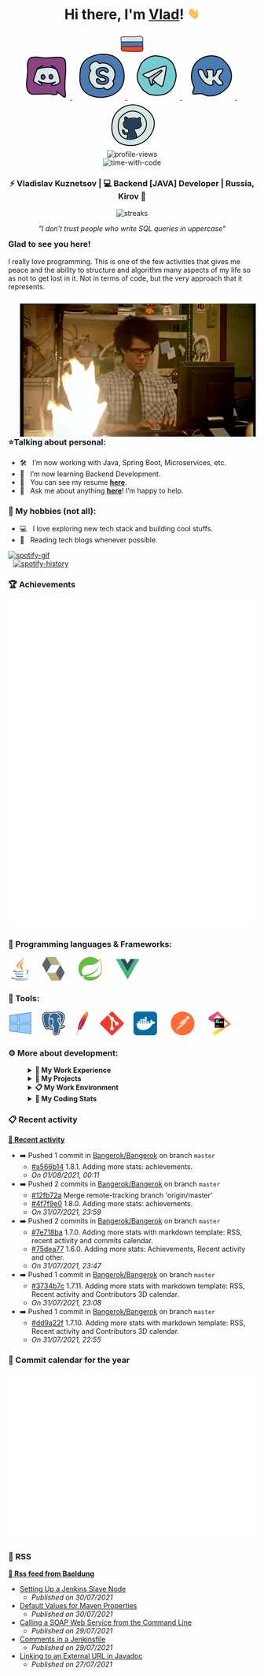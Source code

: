 <!--suppress HtmlDeprecatedAttribute -->
<h1 align="center">
    Hi there, I'm <a href="https://github.com/Bangerok">Vlad</a>!
    <img alt="Hi!" src="https://raw.githubusercontent.com/Bangerok/Bangerok/master/assets/hand.gif" width="25px">
</h1>

<div align="center">
    <a href="https://github.com/Bangerok/Bangerok/blob/master/docs/translations/README_RU.md">
        <img alt="russian-version" src="https://raw.githubusercontent.com/Bangerok/Bangerok/master/assets/languages/russian.png"/>
    </a>
</div>

<div align="center" style="margin-top: -10px">
    <div>
        <a href="https://discord.gg/mBqXgxTM6v">
            <img alt="discord-url" src="https://raw.githubusercontent.com/Bangerok/Bangerok/master/assets/contacts/discord.svg"/>
        </a>&nbsp;&nbsp;
        <a href="https://join.skype.com/invite/mXfIgnyt02Nx">
            <img alt="skype-url" src="https://raw.githubusercontent.com/Bangerok/Bangerok/master/assets/contacts/skype.svg"/>
        </a>&nbsp;&nbsp;
        <a href="https://t.me/Bangerok">
            <img alt="telegram-url" src="https://raw.githubusercontent.com/Bangerok/Bangerok/master/assets/contacts/telegram.svg"/>
        </a>&nbsp;&nbsp;
        <a href="https://vk.com/vladislav_kuznetsov">
            <img alt="vk-url" src="https://raw.githubusercontent.com/Bangerok/Bangerok/master/assets/contacts/vk.svg"/>
        </a>&nbsp;&nbsp;
        <a href="https://github.com/Bangerok">
            <img alt="github-url" src="https://raw.githubusercontent.com/Bangerok/Bangerok/master/assets/contacts/github.svg"/>
        </a>
    </div>
</div>

<div align="center">
    <img src="https://komarev.com/ghpvc/?username=Bangerok&color=1A4730&label=PROFILE+VIEWS" height="25" alt="profile-views" /><br />
    <img src="https://wakatime.com/badge/github/Bangerok/Bangerok.svg" height="25" alt="time-with-code" />
</div>

<div align="center">
  <h3>
    ⚡ Vladislav Kuznetsov | 💻 Backend [JAVA] Developer | Russia, Kirov 🏰 
  </h3>

<img alt="streaks" src="https://github-readme-streak-stats.herokuapp.com/?user=Bangerok&hide_border=true&theme=dark" /><br />
</div>

<div align="center" style="margin-bottom: -10px">
    <i>"I don’t trust people who write SQL queries in uppercase"</i>
</div>

### Glad to see you here! &nbsp;
I really love programming. This is one of the few activities that gives me peace and the ability to structure and
algorithm many aspects of my life so as not to get lost in it. Not in terms of code, but the very approach that it
represents.

<img style="margin-top: 12px; margin-left: 25px" align="right" alt="profile-gif" src="https://raw.githubusercontent.com/Bangerok/Bangerok/master/assets/profile.gif" />

### ⭐️Talking about personal:
- 🛠 &nbsp; I’m now working with Java, Spring Boot, Microservices, etc.
- 🚀 &nbsp; I’m now learning Backend Development.
- 🚀 &nbsp; You can see my resume **[here](https://raw.githubusercontent.com/Bangerok/Bangerok/master/docs/resume/%5BENG%5D%20Kuznetsov%20V.A.%20Java%20Developer.pdf)**.
- 💬 &nbsp; Ask me about anything **[here](https://github.com/Bangerok/Bangerok/issues/1)**! I’m happy to help.

### 🌌 My hobbies (not all):
- 💻 &nbsp; I love exploring new tech stack and building cool stuffs.
- 📰 &nbsp; Reading tech blogs whenever possible.

<a href="https://spotify-github-profile.vercel.app/api/view?uid=knao876cqdze6lu78as93r3gz&redirect=true">
    <img alt="spotify-gif" src="https://spotify-github-profile.vercel.app/api/view?uid=knao876cqdze6lu78as93r3gz&cover_image=true&theme=novatorem" />
</a><br />

<a href="https://open.spotify.com/user/knao876cqdze6lu78as93r3gz">
    <img alt="spotify-history" style="margin-left: 10px" src="https://spotify-recently-played-readme.vercel.app/api?user=knao876cqdze6lu78as93r3gz&width=300&count=3" />
</a><br />

### 🏆 Achievements
<img alt="achievements-url" src="https://raw.githubusercontent.com/Bangerok/Bangerok/master/assets/metrics/achievements.svg"/>

### 🔨 Programming languages & Frameworks:
<a href="https://adoptopenjdk.net/" target="_blank"><img src="https://raw.githubusercontent.com/Bangerok/Bangerok/master/assets/technologies/java.svg" alt="java" height="48px"/></a> &nbsp; &nbsp;
<a href="http://hibernate.org/orm/documentation/getting-started/" target="_blank"><img src="https://raw.githubusercontent.com/Bangerok/Bangerok/master/assets/technologies/hibernate.svg" alt="hibernate" height="48px"/></a> &nbsp; &nbsp; &nbsp;
<a href="https://spring.io/guides/gs/spring-boot/" target="_blank"><img src="https://raw.githubusercontent.com/Bangerok/Bangerok/master/assets/technologies/spring.svg" alt="spring" height="48px"/></a> &nbsp; &nbsp; &nbsp;
<a href="https://vuejs.org/v2/guide/" target="_blank"><img src="https://raw.githubusercontent.com/Bangerok/Bangerok/master/assets/technologies/vuejs.svg" alt="vue" height="48px"/></a> &nbsp; &nbsp; &nbsp;

### 🧰 Tools:
<a href="https://www.microsoft.com/ru-ru/software-download/windows10" target="_blank"><img src="https://raw.githubusercontent.com/Bangerok/Bangerok/master/assets/tools/windows-10.svg" alt="windows" height="48px"/></a>  &nbsp; &nbsp;
<a href="https://www.postgresqltutorial.com/postgresql-getting-started/" target="_blank"><img src="https://raw.githubusercontent.com/Bangerok/Bangerok/master/assets/tools/postgres.svg" alt="postgres" height="48px"/></a>  &nbsp;
<a href="https://maven.apache.org/guides/getting-started/" target="_blank"><img src="https://raw.githubusercontent.com/Bangerok/Bangerok/master/assets/tools/maven.svg" alt="maven" height="48px"/></a> &nbsp;
<a href="https://git-scm.com/book/en/v2/Getting-Started-First-Time-Git-Setup" target="_blank"><img src="https://raw.githubusercontent.com/Bangerok/Bangerok/master/assets/tools/git.svg" alt="git" height="48px"/></a> &nbsp; &nbsp;
<a href="https://www.docker.com/get-started" target="_blank"><img src="https://raw.githubusercontent.com/Bangerok/Bangerok/master/assets/tools/docker.svg" alt="docker" height="48px"/></a> &nbsp; &nbsp; &nbsp;
<a href="https://www.postman.com/downloads/" target="_blank"><img src="https://raw.githubusercontent.com/Bangerok/Bangerok/master/assets/tools/postman.svg" alt="postman" height="48px"/></a> &nbsp; &nbsp; &nbsp;
<a href="https://www.jetbrains.com/ru-ru/idea/download/#section=windows" target="_blank"><img src="https://raw.githubusercontent.com/Bangerok/Bangerok/master/assets/tools/jetbrains.svg" alt="jetbrains" height="48px"/></a>

### ⚙️ More about development:
<details style="margin-left: 40px">
  <summary><b>💼 My Work Experience </b></summary>

  <br />
  <table>
    <thead>
      <tr>
        <th>Job Name</th>
        <th>Responsibilities</th>
        <th>Duration</th>
      </tr>
    </thead>
    <tbody>
      <tr>
        <td><b>Backend Java Developer at <a href="https://docshouse.ru/">"Lanit"</a></b></td>
        <td>
          <ol>
            <li>Participation in the support and improvement of customer applications;</li>
            <li>Exchange of experience with other developers of the company;</li>
            <li>Timely logging of completed tasks;</li>
            <li>Testing of the developed code, correction of emerging errors;</li>
            <li>One of the developers - <b>“DocsHouse”</b> platform.</li>
          </ol>
        </td>
        <td>June 2021 - Present Time</td>
      </tr>
      <tr>
        <td><b>FullStack Java Developer at "SmartLight"</b></td>
        <td>
          <ol>
            <li>Participation in the support and improvement of customer applications;</li>
            <li>Communication with customers;</li>
            <li>Exchange of experience with other developers of the company;</li>
            <li>Timely logging of completed tasks;</li>
            <li>Testing of the developed code, correction of emerging errors.</li>
          </ol>
        </td>
        <td>November 2018 - May 2021</td>
      </tr>
      <tr>
        <td><b>FullStack Java Developer at <!--suppress HttpUrlsUsage--><a href="http://www.kn-k.ru/">"Nahodka AIS"</a></b></td>
        <td>
          <ol>
            <li>Development and support of the <b>"AIS Upravlenie"</b> (Guardianship) project;</li>
            <li>Communication with customers;</li>
            <li>Testing of the developed code, correction of emerging errors;</li>
            <li> Installing, configuring and updating the application at the local stand and at the customer's.</li>
          </ol>
        </td>
        <td>May 2017 - November 2018</td>
      </tr>
      <tr>
        <td><b>FullStack Java Developer at <a href="https://www.eurekabpo.ru/en/">"Eureka BPO"</a></b></td>
        <td>
          <ol>
            <li>Performing various tasks for development in large projects;</li>
            <li>Passage of courses on java, javascript, css, html;</li>
            <li>Speech as a Carrier of Knowledge;</li>
            <li>One of the developers - <b>“Phardo”</b>.</li>
          </ol>
        </td>
        <td>October 2016 - May 2017</td>
      </tr>
    </tbody>
  </table>
</details>

<details style="margin-left: 40px">
  <summary><b>🌌 My Projects </b></summary>

  <br />
  <a href="https://github.com/NinjaEnterprise/Ninja">
    <img alt="ninja-repo" align="center" src="https://github-readme-stats.vercel.app/api/pin/?username=NinjaEnterprise&repo=Ninja&theme=dark&hide_border=true" />
  </a>

  <a href="https://github.com/NinjaEnterprise/NinjaClient">
    <img alt="ninja-client-repo" align="center" src="https://github-readme-stats.vercel.app/api/pin/?username=NinjaEnterprise&repo=NinjaClient&theme=dark&hide_border=true" />
  </a><br />

  <a href="https://github.com/NinjaEnterprise/NinjaConfiguration">
    <img alt="ninja-configuration-repo" align="center" src="https://github-readme-stats.vercel.app/api/pin/?username=NinjaEnterprise&repo=NinjaConfiguration&theme=dark&hide_border=true" />
  </a>

  <a href="https://github.com/NinjaEnterprise/NinjaTemplate">
    <img alt="ninja-template-repo" align="center" src="https://github-readme-stats.vercel.app/api/pin/?username=NinjaEnterprise&repo=NinjaTemplate&theme=dark&hide_border=true" />
  </a><br />

  <a href="https://github.com/FunProjectsForSoul/FunTemplate">
    <img alt="ninja-template-repo" align="center" src="https://github-readme-stats.vercel.app/api/pin/?username=FunProjectsForSoul&repo=FunTemplate&theme=dark&hide_border=true" />
  </a>

  <a href="https://github.com/FunProjectsForSoul/Vertex">
    <img alt="ninja-client-repo" align="center" src="https://github-readme-stats.vercel.app/api/pin/?username=FunProjectsForSoul&repo=Vertex&theme=dark&hide_border=true" />
  </a><br />

  <a href="https://github.com/FunProjectsForSoul/TractorMoving">
    <img alt="ninja-configuration-repo" align="center" src="https://github-readme-stats.vercel.app/api/pin/?username=FunProjectsForSoul&repo=TractorMoving&theme=dark&hide_border=true" />
  </a><br /><br />
</details>

<details style="margin-left: 40px">	
  <summary><b>📋 My Work Environment</b></summary>

  <br />
  <ul>
    <li><b>PC:</b> CPU - R5 3600; RAM - 16GB; ROM - SSD 256GB;</li>
    <li><b>Browser:</b> Google Chrome;</li>
    <li><b>IDE:</b> Intellij Idea - the best editor out there;</li>
    <li><b>Studying to stay informed:</b> Google search, Books, Habr, Baeldung and Youtube.</li>
  </ul>	
</details>

<details style="margin-left: 40px">
  <summary><b>🍻 My Coding Stats </b></summary>

  <br />
  <img alt="waka-time" src="https://github-readme-stats.vercel.app/api/wakatime?username=Bangerok&theme=dark&hide_border=true&hide_title=true" />

  <br />
  <i>
    The rest of the statistics in the pinned gist repositories of the profile description.
  </i>
</details>

### 📋 Recent activity
**[📰 Recent activity](https://github.com/Bangerok)**
* ➡️ Pushed 1 commit in [Bangerok/Bangerok](https://github.com/Bangerok/Bangerok) on branch `master`
  * [#a566b14](https://github.com/Bangerok/Bangerok/commit/a566b14) 1.8.1. Adding more stats: achievements.
  * *On 01/08/2021, 00:11*
* ➡️ Pushed 2 commits in [Bangerok/Bangerok](https://github.com/Bangerok/Bangerok) on branch `master`
  * [#12fb72a](https://github.com/Bangerok/Bangerok/commit/12fb72a) Merge remote-tracking branch &#39;origin/master&#39;
  * [#4f7f9e0](https://github.com/Bangerok/Bangerok/commit/4f7f9e0) 1.8.0. Adding more stats: achievements.
  * *On 31/07/2021, 23:59*
* ➡️ Pushed 2 commits in [Bangerok/Bangerok](https://github.com/Bangerok/Bangerok) on branch `master`
  * [#7e718ba](https://github.com/Bangerok/Bangerok/commit/7e718ba) 1.7.0. Adding more stats with markdown template: RSS, recent activity and commits calendar.
  * [#75dea77](https://github.com/Bangerok/Bangerok/commit/75dea77) 1.6.0. Adding more stats: Achievements, Recent activity and other.
  * *On 31/07/2021, 23:47*
* ➡️ Pushed 1 commit in [Bangerok/Bangerok](https://github.com/Bangerok/Bangerok) on branch `master`
  * [#3734b7c](https://github.com/Bangerok/Bangerok/commit/3734b7c) 1.7.11. Adding more stats with markdown template: RSS, Recent activity and Contributors 3D calendar.
  * *On 31/07/2021, 23:08*
* ➡️ Pushed 1 commit in [Bangerok/Bangerok](https://github.com/Bangerok/Bangerok) on branch `master`
  * [#dd9a22f](https://github.com/Bangerok/Bangerok/commit/dd9a22f) 1.7.10. Adding more stats with markdown template: RSS, Recent activity and Contributors 3D calendar.
  * *On 31/07/2021, 22:55*


### 📆 Commit calendar for the year
<img alt="calendar-url" src="https://raw.githubusercontent.com/Bangerok/Bangerok/master/assets/metrics/iso-calendar.svg"/>

### 📰 RSS
**[🗼 Rss feed from Baeldung](https://www.baeldung.com)**
* [Setting Up a Jenkins Slave Node](https://feeds.feedblitz.com/~/660366766/0/baeldung~Setting-Up-a-Jenkins-Slave-Node)
  * *Published on 30/07/2021*
* [Default Values for Maven Properties](https://feeds.feedblitz.com/~/660321438/0/baeldung~Default-Values-for-Maven-Properties)
  * *Published on 30/07/2021*
* [Calling a SOAP Web Service from the Command Line](https://feeds.feedblitz.com/~/660161622/0/baeldung~Calling-a-SOAP-Web-Service-from-the-Command-Line)
  * *Published on 29/07/2021*
* [Comments in a Jenkinsfile](https://feeds.feedblitz.com/~/660161624/0/baeldung~Comments-in-a-Jenkinsfile)
  * *Published on 29/07/2021*
* [Linking to an External URL in Javadoc](https://feeds.feedblitz.com/~/659882238/0/baeldung~Linking-to-an-External-URL-in-Javadoc)
  * *Published on 27/07/2021*
